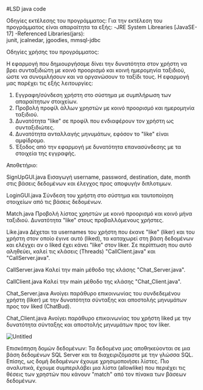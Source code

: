 
#LSD
java code

Οδηγίες εκτέλεσης του προγράμματος:
Για την εκτέλεση του προγράμματος είναι απαραίτητα τα εξής:
-JRE System Librearies [JavaSE-17] 
-Referenced Libraries(jars):  
junit, jcalnedar, jgoodies, mmsql-jdbc

Οδηγίες χρήσης του προγράμματος:

Η εφαρμογή που δημιουργήσαμε δίνει την δυνατότητα στον χρήστη να βρει συνταξιδιώτη με κοινό προορισμό και κοινή ημερομηνία ταξιδιού, ώστε να συνομιλήσουν και να οργανώσουν το ταξίδι τους. Η εφαρμογή μας παρέχει τις εξής λειτουργίες:

1. Εγγραφη/σύνδεση χρήστη στο σύστημα με συμπλήρωση των απαραίτητων στοιχείων.
2. Προβολή προφίλ άλλων χρηστών με κοινό προορισμό και ημερομηνία ταξιδιού. 
3. Δυνατότητα "like" σε προφίλ που ενδιαφέρουν τον χρήστη ως συνταξιδιώτες.
4. Δυνατότητα ανταλλαγής μηνυμάτων, εφόσον το "like" είναι αμφίδρομο.
5. Έξοδος από την εφαρμογή με δυνατότητα επανασύνδεσης με τα στοιχεία της εγγραφής. 

Αποθετήριο:

SignUpGUI.java
Εισαγωγή username, password, destination, date, month στις βάσεις δεδομένων και έλεγχος προς αποφυγήν διπλοτιμων. 

LoginGUI.java
Σύνδεση του χρήστη στο σύστημα και ταυτοποίηση στοιχείων από τις βάσεις δεδομένων. 

Match.java
Προβολή λίστας χρηστών με κοινό προορισμό και κοινό μήνα ταξιδιού. Δυνατότητα "like" στους προβαλλόμενους χρήστες. 

Like.java 
Δέχεται τα usernames του χρήστη που έκανε "like" (liker) και του χρήστη στον οποίο έγινε αυτό (liked), τα καταχωρεί στη βάση δεδομένων και ελέγχει αν ο liked έχει κάνει "like" στον liker. Σε περίπτωση που αυτό αληθεύει, καλεί τις κλάσεις (Threads) "CallClient.java" και "CallServer.java". 

CallServer.java 
Καλεί την main μέθοδο της κλάσης "Chat_Server.java".

CallClient.java
Καλεί την main μέθοδο της κλάσης "Chat_Client.java".

Chat_Server.java
Ανοίγει παράθυρο επικοινωνίας του συνδεδεμένου χρήστη (liker) με την δυνατότητα σύνταξης και αποστολής μηνυμάτων προς τον liked (ChatBud). 

Chat_Client.java
Ανοίγει παράθυρο επικοινωνίας του χρήστη liked με την δυνατότητα σύνταξης και αποστολής μηνυμάτων προς τον liker.


![Untitled](https://user-images.githubusercontent.com/117830508/212709964-62214639-3d11-4237-b92e-866c0efefa95.png)

Επισκόπηση δομών δεδομένων:
Τα δεδομένα μας αποθηκεύονται σε μια βάση δεδομένων SQL Server και τα διαχειριζόμαστε με την γλώσσα SQL.
Επίσης, ως δομή δεδομένων έχουμε χρησιμοποιήσει λίστες. Πιο αναλυτικά, έχουμε συμπεριλάβει μια λίστα (allowlike) που περιέχει τις θέσεις των χρηστών που κάνουν "match" από τον πίνακα των βάσεων δεδομένων. 

